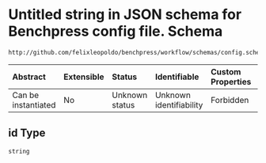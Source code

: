 # Untitled string in JSON schema for Benchpress config file. Schema

```txt
http://github.com/felixleopoldo/benchpress/workflow/schemas/config.schema.json#/definitions/mcmc_autocorr_plots_item/properties/id
```



| Abstract            | Extensible | Status         | Identifiable            | Custom Properties | Additional Properties | Access Restrictions | Defined In                                                       |
| :------------------ | :--------- | :------------- | :---------------------- | :---------------- | :-------------------- | :------------------ | :--------------------------------------------------------------- |
| Can be instantiated | No         | Unknown status | Unknown identifiability | Forbidden         | Allowed               | none                | [config.schema.json*](config.schema.json "open original schema") |

## id Type

`string`

